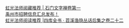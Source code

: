   
[虹光法师阅藏推荐 |​ 石门文字禅卷第一](http://www.dianyue.me/archives/814/rutwvcyuum1mqix9/)  
[禹州市招聘信息汇总发布！](http://www.dianyue.me/archives/741/bowh02rf0y241skz/)  
[虹光法师阅读推荐 |​四库全书 · 苕溪渔隐丛话后集之卷二十二](http://www.dianyue.me/archives/845/mf1smgpg8lwbndtm/)
